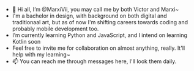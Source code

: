 - 👋 Hi all, I’m @MarxiVii, you may call me by both Victor and Marxi~
- I'm a bachelor in design, with background on both digital and traditionaal art, but as of now I'm shifting careers towards coding and probably mobile development too.
- I’m currently learning Python and JavaScript, and I intend on learning Kotlin soon
- Feel free to invite me for collaboration on almost anything, really. It'll help with my learning~
- 📫 You can reach me through messages here, I'll look them daily.

<!---
VMarxi/VMarxi is a ✨ special ✨ repository because its `README.md` (this file) appears on your GitHub profile.
You can click the Preview link to take a look at your changes.
--->
